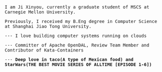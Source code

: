 <kbd>I am Ji Xinyou, currently a graduate student of MSCS at Carnegie Mellon University.</kbd>

<kbd>Previously, I received my B.Eng degree in Computer Science at Shanghai Jiao Tong University.</kbd>

<kbd>--- I love building computer systems running on clouds</kbd>

<kbd>--- Committer of Apache OpenDAL, Review Team Member and Contributor of Kata-Containers</kbd>

<kbd>--- **Deep love in taco(A type of Mexican food) and StarWars(THE BEST MOVIE SERIES OF ALLTIME [EPISODE 1-6])**</kbd>
